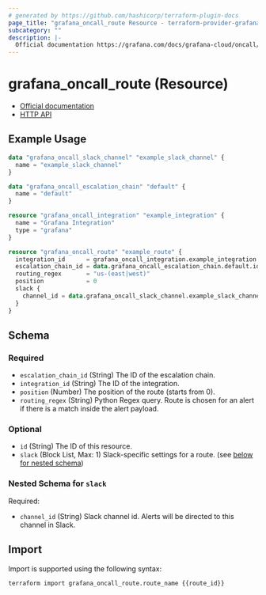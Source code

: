 ```yaml
---
# generated by https://github.com/hashicorp/terraform-plugin-docs
page_title: "grafana_oncall_route Resource - terraform-provider-grafana"
subcategory: ""
description: |-
  Official documentation https://grafana.com/docs/grafana-cloud/oncall/routes/HTTP API https://grafana.com/docs/grafana-cloud/oncall/oncall-api-reference/routes/
---
```


# grafana_oncall_route (Resource)

* [Official documentation](https://grafana.com/docs/grafana-cloud/oncall/routes/)
* [HTTP API](https://grafana.com/docs/grafana-cloud/oncall/oncall-api-reference/routes/)

## Example Usage

```terraform
data "grafana_oncall_slack_channel" "example_slack_channel" {
  name = "example_slack_channel"
}

data "grafana_oncall_escalation_chain" "default" {
  name = "default"
}

resource "grafana_oncall_integration" "example_integration" {
  name = "Grafana Integration"
  type = "grafana"
}

resource "grafana_oncall_route" "example_route" {
  integration_id      = grafana_oncall_integration.example_integration.id
  escalation_chain_id = data.grafana_oncall_escalation_chain.default.id
  routing_regex       = "us-(east|west)"
  position            = 0
  slack {
    channel_id = data.grafana_oncall_slack_channel.example_slack_channel.slack_id
  }
}
```

<!-- schema generated by tfplugindocs -->
## Schema

### Required

- `escalation_chain_id` (String) The ID of the escalation chain.
- `integration_id` (String) The ID of the integration.
- `position` (Number) The position of the route (starts from 0).
- `routing_regex` (String) Python Regex query. Route is chosen for an alert if there is a match inside the alert payload.

### Optional

- `id` (String) The ID of this resource.
- `slack` (Block List, Max: 1) Slack-specific settings for a route. (see [below for nested schema](#nestedblock--slack))

<a id="nestedblock--slack"></a>
### Nested Schema for `slack`

Required:

- `channel_id` (String) Slack channel id. Alerts will be directed to this channel in Slack.

## Import

Import is supported using the following syntax:

```shell
terraform import grafana_oncall_route.route_name {{route_id}}
```
